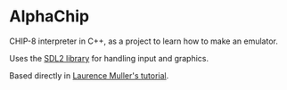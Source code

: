 # AlphaChip
CHIP-8 interpreter in C++, as a project to learn how to make an emulator.

Uses the [SDL2 library](https://www.libsdl.org/download-2.0.php) for handling input and graphics.

Based directly in [Laurence Muller's tutorial](http://www.multigesture.net/articles/how-to-write-an-emulator-chip-8-interpreter/).

